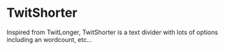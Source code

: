 # TwitShorter
Inspired from TwitLonger, TwitShorter is a text divider with lots of options including an wordcount, etc...
